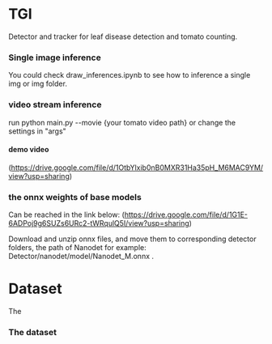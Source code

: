 # TGI
Detector and tracker for leaf disease detection and tomato counting.
### Single image inference
You could check draw_inferences.ipynb to see how to inference a single img or img folder.
### video stream inference
run python main.py --movie {your tomato video path} or change the settings in "args"
#### demo video
(https://drive.google.com/file/d/1OtbYlxib0nB0MXR31Ha35pH_M6MAC9YM/view?usp=sharing)
### the onnx weights of base models
Can be reached in the link below:
(https://drive.google.com/file/d/1G1E-6ADPoj9g6SUZs6URc2-tWRqulQ5I/view?usp=sharing)

Download and unzip onnx files, and move them to corresponding detector folders, the path of Nanodet for example: Detector/nanodet/model/Nanodet_M.onnx .

# Dataset
The 
### The dataset 
